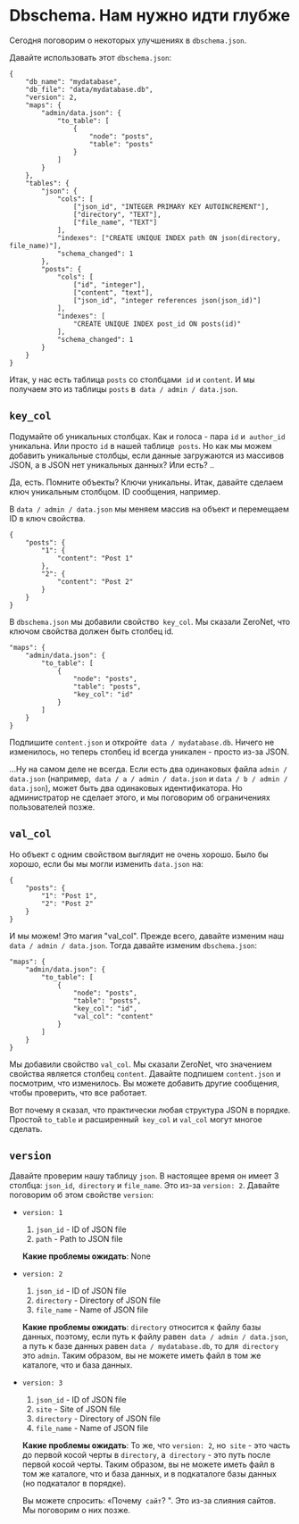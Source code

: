 # Dbschema. Нам нужно идти глубже

Сегодня поговорим о некоторых улучшениях в `dbschema.json`.

Давайте использовать этот `dbschema.json`:

    {
        "db_name": "mydatabase",
        "db_file": "data/mydatabase.db",
        "version": 2,
        "maps": {
            "admin/data.json": {
                "to_table": [
                    {
                        "node": "posts",
                        "table": "posts"
                    }
                ]
            }
        },
        "tables": {
            "json": {
                "cols": [
                    ["json_id", "INTEGER PRIMARY KEY AUTOINCREMENT"],
                    ["directory", "TEXT"],
                    ["file_name", "TEXT"]
                ],
                "indexes": ["CREATE UNIQUE INDEX path ON json(directory, file_name)"],
                "schema_changed": 1
            },
            "posts": {
                "cols": [
                    ["id", "integer"],
                    ["content", "text"],
                    ["json_id", "integer references json(json_id)"]
                ],
                "indexes": [
                    "CREATE UNIQUE INDEX post_id ON posts(id)"
                ],
                "schema_changed": 1
            }
        }
    }

Итак, у нас есть таблица `posts` со столбцами` id` и `content`. И мы получаем это из таблицы `posts` в` data / admin / data.json`.


## `key_col`

Подумайте об уникальных столбцах. Как и голоса - пара `id` и` author_id` уникальна. Или просто `id` в нашей таблице` posts`. Но как мы можем добавить уникальные столбцы, если данные загружаются из массивов JSON, а в JSON нет уникальных данных? Или есть? ..

Да, есть. Помните объекты? Ключи уникальны. Итак, давайте сделаем ключ уникальным столбцом. ID сообщения, например.


В `data / admin / data.json` мы меняем массив на объект и перемещаем ID в ключ свойства.

    {
        "posts": {
            "1": {
                "content": "Post 1"
            },
            "2": {
                "content": "Post 2"
            }
        }
    }


В `dbschema.json` мы добавили свойство` key_col`. Мы сказали ZeroNet, что ключом свойства должен быть столбец id.

    "maps": {
        "admin/data.json": {
            "to_table": [
                {
                    "node": "posts",
                    "table": "posts",
                    "key_col": "id"
                }
            ]
        }
    }


Подпишите `content.json` и откройте` data / mydatabase.db`. Ничего не изменилось, но теперь столбец id всегда уникален - просто из-за JSON.

...Ну на самом деле не всегда. Если есть два одинаковых файла `admin / data.json` (например,` data / a / admin / data.json` и `data / b / admin / data.json`), может быть два одинаковых идентификатора. Но администратор не сделает этого, и мы поговорим об ограничениях пользователей позже.


## `val_col`

Но объект с одним свойством выглядит не очень хорошо. Было бы хорошо, если бы мы могли изменить `data.json` на:

    {
        "posts": {
            "1": "Post 1",
            "2": "Post 2"
        }
    }


И мы можем! Это магия "val_col". Прежде всего, давайте изменим наш `data / admin / data.json`. Тогда давайте изменим `dbschema.json`:

    "maps": {
        "admin/data.json": {
            "to_table": [
                {
                    "node": "posts",
                    "table": "posts",
                    "key_col": "id",
                    "val_col": "content"
                }
            ]
        }
    }

Мы добавили свойство `val_col`. Мы сказали ZeroNet, что значением свойства является столбец `content`. Давайте подпишем `content.json` и посмотрим, что изменилось. Вы можете добавить другие сообщения, чтобы проверить, что все работает.


Вот почему я сказал, что практически любая структура JSON в порядке. Простой `to_table` и расширенный` key_col` и `val_col` могут многое сделать.


## `version`

Давайте проверим нашу таблицу `json`. В настоящее время он имеет 3 столбца: `json_id`,` directory` и `file_name`. Это из-за `version: 2`. Давайте поговорим об этом свойстве `version`:

- `version: 1`
    1. `json_id` - ID of JSON file
    2. `path` - Path to JSON file
    
    **Какие проблемы ожидать**: None

- `version: 2`
    1. `json_id` - ID of JSON file
    2. `directory` - Directory of JSON file
    3. `file_name` - Name of JSON file

    **Какие проблемы ожидать**:
    `directory` относится к файлу базы данных, поэтому, если путь к файлу равен` data / admin / data.json`, а путь к базе данных равен `data / mydatabase.db`, то для` directory` это `admin`. Таким образом, вы не можете иметь файл в том же каталоге, что и база данных.
    
- `version: 3`
    1. `json_id` - ID of JSON file
    2. `site` - Site of JSON file
    3. `directory` - Directory of JSON file
    4. `file_name` - Name of JSON file
    
    **Какие проблемы ожидать**:
    То же, что `version: 2`, но` site` - это часть до первой косой черты в `directory`, а` directory` - это путь после первой косой черты. Таким образом, вы не можете иметь файл в том же каталоге, что и база данных, и в подкаталоге базы данных (но подкаталог в порядке).
    
    Вы можете спросить: «Почему` сайт`? ". Это из-за слияния сайтов. Мы поговорим о них позже.
